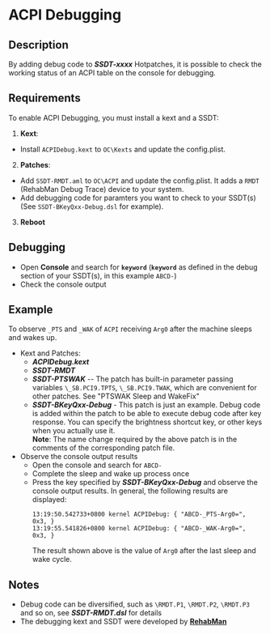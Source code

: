 # ACPI Debugging

## Description

By adding debug code to ***SSDT-xxxx*** Hotpatches, it is possible to check the working status of an ACPI table on the console for debugging.

## Requirements
To enable ACPI Debugging, you must install a kext and a SSDT:

1. **Kext**:
  - Install `ACPIDebug.kext` to `OC\Kexts` and update the config.plist.
2. **Patches**:
  - Add `SSDT-RMDT.aml` to `OC\ACPI` and update the config.plist. It adds a `RMDT` (RehabMan Debug Trace) device to your system.
  - Add debugging code for paramters you want to check to your SSDT(s) (See `SSDT-BKeyQxx-Debug.dsl` for example).
3. **Reboot**

## Debugging

- Open **Console** and search for **`keyword`** (**`keyword`** as defined in the debug section of your SSDT(s), in this example `ABCD-`)
- Check the console output

## Example

To observe `_PTS` and `_WAK` of `ACPI` receiving `Arg0` after the machine sleeps and wakes up.

- Kext and Patches:
  - ***ACPIDebug.kext***
  - ***SSDT-RMDT***
  - ***SSDT-PTSWAK*** -- The patch has built-in parameter passing variables `\_SB.PCI9.TPTS`, `\_SB.PCI9.TWAK`, which are convenient for other patches. See "PTSWAK Sleep and WakeFix"
  - ***SSDT-BKeyQxx-Debug*** - This patch is just an example. Debug code is added within the patch to be able to execute debug code after key response. You can specify the brightness shortcut key, or other keys when you actually use it.</br>
    **Note**: The name change required by the above patch is in the comments of the corresponding patch file.
- Observe the console output results
  - Open the console and search for `ABCD-`
  - Complete the sleep and wake up process once
  - Press the key specified by ***SSDT-BKeyQxx-Debug*** and observe the console output results. In general, the following results are displayed:
	```
	13:19:50.542733+0800 kernel ACPIDebug: { "ABCD-_PTS-Arg0=", 0x3, }
	13:19:55.541826+0800 kernel ACPIDebug: { "ABCD-_WAK-Arg0=", 0x3, }
	```
    The result shown above is the value of `Arg0` after the last sleep and wake cycle.

## Notes

- Debug code can be diversified, such as `\RMDT.P1`, `\RMDT.P2`, `\RMDT.P3` and so on, see ***SSDT-RMDT.dsl*** for details
- The debugging kext and SSDT were developed by [**RehabMan**](https://github.com/RehabMan/OS-X-ACPI-Debug)
